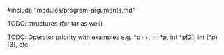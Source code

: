 #include "modules/program-arguments.md"

TODO: structures (for tar as well)

TODO: Operator priority with examples
e.g. *p++, ++*p, int *p[2], int (*p)[3], etc.
